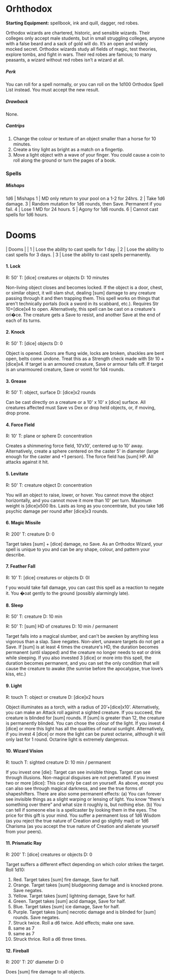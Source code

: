 # Orhthodox

**Starting Equipment:** spellbook, ink and quill, dagger, red robes.

Orthodox wizards are chartered, historic, and sensible wizards.
Their colleges only accept male students, but in small struggling
colleges, anyone with a false beard and a sack of gold will do.
It’s an open and widely mocked secret. Orthodox wizards study
all fields of magic, test theories, explore tombs, and fight in wars.
Their red robes are famous; to many peasants, a wizard without
red robes isn’t a wizard at all.

##### Perk

You can roll for a spell normally, or you can roll on the 1d100
Orthodox Spell List instead. You must accept the new result.

##### Drawback

None.

##### Cantrips

1. Change the colour or texture of an object smaller than a horse for 10 minutes.
2. Create a tiny light as bright as a match on a fingertip.
3. Move a light object with a wave of your finger. You could cause a coin to roll along the ground or turn the pages of a book.


### Spells

##### Mishaps

1d6 | Mishaps
1 | MD only return to your pool on a 1-2 for 24hrs.
2 | Take 1d6 damage.
3 | Random mutation for 1d6 rounds, then Save. Permanent if you fail.
4 | Lose 1 MD for 24 hours.
5 | Agony for 1d6 rounds.
6 | Cannot cast spells for 1d6 hours.

# Dooms

| Dooms |
| 1 | Lose the ability to cast spells for 1 day.
| 2 | Lose the ability to cast spells for 3 days.
| 3 | Lose the ability to cast spells permanently.



#### 1. Lock

R: 50' T: [dice] creatures or objects D: 10 minutes

Non-living object closes and becomes locked. If the object is a door, chest, or
similar object, it will slam shut, dealing [sum] damage to any creature passing
through it and then trapping them. This spell works on things that aren't
technically portals (lock a sword in its scabbard, etc.). Requires Str
10+[dice]x4
to open. Alternatively, this spell can be cast on a creature's ori�ce. The
creature
gets a Save to resist, and another Save at the end of each of its turns.

#### 2. Knock

R: 50' T: [dice] objects D: 0

Object is opened. Doors are flung wide, locks are broken, shackles are bent
open, belts come undone. Treat this as a Strength check made with Str 10 +
[dice]x4. If target is an armoured creature, Save or armour falls off. If
target is an
unarmoured creature, Save or vomit for 1d4 rounds.

#### 3. Grease

R: 50' T: object, surface D: [dice]x2 rounds

Can be cast directly on a creature or a 10' x 10' x [dice] surface. All
creatures
affected must Save vs Dex or drop held objects, or, if moving, drop prone.

#### 4. Force Field

R: 10' T: plane or sphere D: concentration

Creates a shimmering force field, 10‘x10’, centered up to 10' away.
Alternatively,
create a sphere centered on the caster 5' in diameter (large enough for the
caster and +1 person). The force field has [sum] HP. All attacks against it hit.

#### 5. Levitate

R: 50' T: creature object D: concentration

You will an object to raise, lower, or hover. You cannot move the object
horizontally, and you cannot move it more than 10' per turn. Maximum weight is
[dice]x500 lbs. Lasts as long as you concentrate, but you take 1d6 psychic
damage per round after [dice]x3 rounds.

#### 6. Magic Missile

R: 200' T: creature D: 0

Target takes [sum] + [dice] damage, no Save. As an Orthodox Wizard, your spell
is unique to you and can be any shape, colour, and pattern your describe.

#### 7. Feather Fall

R: 10’ T: [dice] creatures or objects D: 0I

f you would take fall damage, you can cast this spell as a reaction to negate
it.
You �oat gently to the ground (possibly alarmingly late).

#### 8. Sleep

R: 50' T: creature D: 10 min

R: 50' T: [sum] HD of creatures D: 10 min / permanent

Target falls into a magical slumber, and can't be awoken by anything less
vigorous than a slap. Save negates. Non-alert, unaware targets do not get a
Save. If [sum] is at least 4 times the creature's HD, the duration becomes
permanent (until slapped) and the creature no longer needs to eat or drink
while
sleeping. If you also invested 3 [dice] or more into this spell, the duration
becomes permanent, and you can set the only condition that will cause the
creature to awake (the sunrise before the apocalypse, true love’s kiss, etc.)

#### 9. Light

R: touch T: object or creature D: [dice]x2 hours

Object illuminates as a torch, with a radius of 20’+[dice]x10’. Alternatively,
you
can make an Attack roll against a sighted creature. If you succeed, the
creature
is blinded for [sum] rounds. If [sum] is greater than 12, the creature is
permanently blinded. You can chose the colour of the light. If you invest 4
[dice]
or more this light has all the qualities of natural sunlight. Alternatively, if
you
invest 4 [dice] or more the light can be purest octarine, although it will only
last
for 1 round. Octarine light is extremely dangerous.

#### 10. Wizard Vision

R: touch T: sighted creature D: 10 min / permanent

If you invest one [die]: Target can see invisible things. Target can see
through
illusions. Non-magical disguises are not penetrated.
If you invest two or more [dice]: This can only be cast on yourself. As above,
except you can also see through magical darkness, and see the true forms of
shapeshifters. There are also some permanent effects: (a) You can forever see
invisible things as a slight warping or lensing of light. You know “there's
something over there” and what size it roughly is, but nothing else. (b) You
can
tell if someone else is a spellcaster by looking them in the eyes.
The price for this gift is your mind. You suffer a permanent loss of 1d6 Wisdom
(as you reject the true nature of Creation and go slightly mad) or 1d6 Charisma
(as you accept the true nature of Creation and alienate yourself from your
peers).

#### 11. Prismatic Ray

R: 200' T: [dice] creatures or objects D: 0

Target suffers a different effect depending on which color strikes the target.
Roll
1d10: 
1. Red. Target takes [sum] fire damage, Save for half. 
2. Orange. Target takes [sum] bludgeoning damage and is knocked prone. Save negates. 
3.  Yellow. Target takes [sum] lightning damage, Save for half. 
4. Green. Target takes [sum] acid damage, Save for half. 
5. Blue. Target takes [sum] ice damage, Save for half. 
6. Purple. Target takes [sum] necrotic damage and is blinded for [sum] rounds. Save negates. 
7. Struck twice. Roll a d6 twice. Add effects; make one save.
8. same as 7
9. same as 7
10. Struck thrice. Roll a d6 three times.


#### 12. Fireball

R: 200' T: 20' diameter D: 0

Does [sum] fire damage to all objects.
